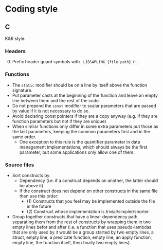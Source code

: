 # Coding style

## C

K&R style.


### Headers

0. Prefix header guard symbols with `_LIBSAPLING_{file path}_H_`.


### Functions

- The `static` modifier should be on a line by itself above the function
  signature.
- Put parameter casts at the beginning of the function and leave an empty line
  between them and the rest of the code.
- Do not prepend the `const` modifier to scalar parameters that are passed by
  value if it is not necessary to do so.
- Avoid declaring const pointers if they are a copy anyway (e.g. if they are
  function parameters but not if they are unique)
- When similar functions only differ in some extra parameters put those as the
  last parameters, keeping the common parameters first and in the same order.
  - One exception to this rule is the quantifier parameter in data management
    implementations, which should always be the first parameter, but some
    applications only allow one of them.


### Source files

- Sort constructs by:
  - Dependency (i.e. if a construct depends on another, the latter should be
    above it)
  - If the construct does not depend on other constructs in the same file then
    use this order:
    - (1) Constructs that you feel may be implemented outside the
      file in the future
    - (2) Construct whose implementation is trivial/simpler/shorter
- Group together constructs that have a linear dependency path, separating them
  from the rest of constructs by wrapping them in two empty lines befor and
  after (i.e. a function that uses pseudo-lambdas that are only used by it
  would be a group started by two empty lines, a struct, empty line, a
  predicate function, empty line, an apply function, empty line, the function
  itself, then finally two empty lines).

